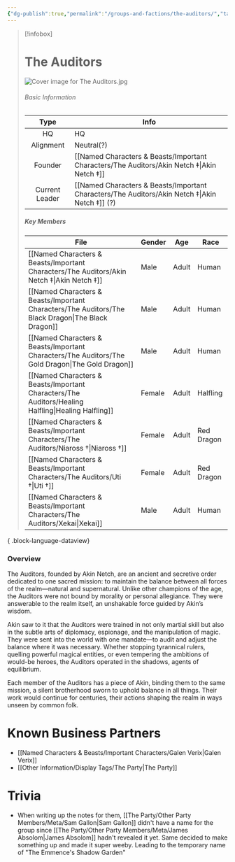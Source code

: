 ```yaml
---
{"dg-publish":true,"permalink":"/groups-and-factions/the-auditors/","tags":["Groups"],"updated":"2025-03-01T21:15:13.745+00:00"}
---
```


> [!infobox]
> 
>  # The Auditors
> ![Cover image for The Auditors.jpg](/img/user/Admin/Attachments/Cover%20image%20for%20The%20Auditors.jpg)
> ###### Basic Information
> 
>  Type | Info |
> :----: | --- |
>  HQ | HQ |
>  Alignment | Neutral(?) |
>  Founder | [[Named Characters & Beasts/Important Characters/The Auditors/Akin Netch ‡\|Akin Netch ‡]] |
>  Current Leader | [[Named Characters & Beasts/Important Characters/The Auditors/Akin Netch ‡\|Akin Netch ‡]] (?) |
>  ##### Key Members
>   | File                                                                                                  | Gender | Age   | Race       |
> | ----------------------------------------------------------------------------------------------------- | ------ | ----- | ---------- |
> | [[Named Characters & Beasts/Important Characters/The Auditors/Akin Netch ‡\|Akin Netch ‡]]         | Male   | Adult | Human      |
> | [[Named Characters & Beasts/Important Characters/The Auditors/The Black Dragon\|The Black Dragon]] | Male   | Adult | Human      |
> | [[Named Characters & Beasts/Important Characters/The Auditors/The Gold Dragon\|The Gold Dragon]]   | Male   | Adult | Human      |
> | [[Named Characters & Beasts/Important Characters/The Auditors/Healing Halfling\|Healing Halfling]] | Female | Adult | Halfling   |
> | [[Named Characters & Beasts/Important Characters/The Auditors/Niaross †\|Niaross †]]               | Female | Adult | Red Dragon |
> | [[Named Characters & Beasts/Important Characters/The Auditors/Uti †\|Uti †]]                       | Female | Adult | Red Dragon |
> | [[Named Characters & Beasts/Important Characters/The Auditors/Xekai\|Xekai]]                       | Male   | Adult | Human      |
> 
{ .block-language-dataview}

### Overview
The Auditors, founded by Akin Netch, are an ancient and secretive order dedicated to one sacred mission: to maintain the balance between all forces of the realm—natural and supernatural. Unlike other champions of the age, the Auditors were not bound by morality or personal allegiance. They were answerable to the realm itself, an unshakable force guided by Akin’s wisdom.

Akin saw to it that the Auditors were trained in not only martial skill but also in the subtle arts of diplomacy, espionage, and the manipulation of magic. They were sent into the world with one mandate—to audit and adjust the balance where it was necessary. Whether stopping tyrannical rulers, quelling powerful magical entities, or even tempering the ambitions of would-be heroes, the Auditors operated in the shadows, agents of equilibrium.

Each member of the Auditors has a piece of Akin, binding them to the same mission, a silent brotherhood sworn to uphold balance in all things. Their work would continue for centuries, their actions shaping the realm in ways unseen by common folk.

# Known Business Partners
- [[Named Characters & Beasts/Important Characters/Galen Verix\|Galen Verix]]
- [[Other Information/Display Tags/The Party\|The Party]] 

# Trivia 
- When writing up the notes for them, [[The Party/Other Party Members/Meta/Sam Gallon\|Sam Gallon]] didn't have a name for the group since [[The Party/Other Party Members/Meta/James Absolom\|James Absolom]] hadn't revealed it yet. Same decided to make something up and made it super weeby. Leading to the temporary name of "The Emmence's Shadow Garden"
